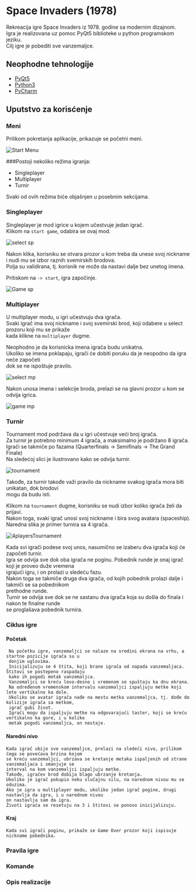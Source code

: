 # Space Invaders (1978) 

Rekreacija igre Space Invaders iz 1978. godine sa modernim dizajnom.  
Igra je realizovana uz pomoc PyQt5 biblioteke u python programskom jeziku.  
Cilj igre je pobediti sve vanzemaljce.  

## Neophodne tehnologije 
- [PyQt5](https://pypi.org/project/PyQt5/)  
- [Python3](https://www.python.org/downloads/)  
- [PyCharm](https://www.jetbrains.com/pycharm/download)  

## Uputstvo za korisćenje  

### Meni  
Prilikom pokretanja aplikacije, prikazuje se početni meni.  

![Start Menu](Space%20Invaders/doc/menu.png)  

###Postoji nekoliko režima igranja:  
- Singleplayer  
- Multiplayer  
- Turnir  

Svaki od ovih režima biće objašnjen u posebnim sekcijama.  

### Singleplayer  

Singleplayer je mod igrice u kojem učestvuje jedan igrač.  
Klikom na `start game`, odabira se ovaj mod. 

![select sp](Space%20Invaders/doc/select-sp1.png)  
  
 Nakon klika, korisniku se otvara prozor u kom treba da unese svoj nickname  
 i nudi mu se izbor raznih svemirskih brodova.  
 Polja su validirana, tj. korisnik ne može da nastavi dalje bez unetog imena.  
 
 Pritiskom na `-> start`, igra započinje.  
 
 ![Game sp](Space%20Invaders/doc/game-sp.png)  
 
 
### Multiplayer  

U multiplayer modu, u igri učestvuju dva igrača.  
Svaki igrač ima svoj nickname i svoj svemirski brod, koji odabere u select prozoru koji mu se prikaže  
kada klikne na `multiplayer` dugme.  

Neophodno je da korisnicka imena igrača budu unikatna.  
Ukoliko se imena poklapaju, igrači će dobiti poruku da je neopodno da igra neće započeti  
dok se ne ispoštuje pravilo.  

![select mp](Space%20Invaders/doc/sc-mp.png)  

Nakon unosa imena i selekcije broda, prelazi se na glavni prozor u kom se odvija igrica.  

![game mp](Space%20Invaders/doc/game-mp.png)  


### Turnir  

Tournament mod podržava da u igri učestvuje veći broj igrača.  
Za turnir je potrebno minimum 4 igrača, a maksimalno je podržano 8 igrača.  
Igrači se takmiče po fazama (Quarterfinals -> Semifinals -> The Grand Finale)  
Na sledećoj slici je ilustrovano kako se odvija turnir.  

![tournament](Space%20Invaders/doc/tournament.png)  

Takođe, za turnir takođe važi pravilo da nickname svakog igrača mora biti unikatan, dok brodovi  
mogu da budu isti.  

Klikom na `tournament` dugme, korisniku se nudi izbor koliko igrača želi da prijavi.  
Nakon toga, svaki igrač unosi svoj nickname i bira svog avatara (spaceship).  
Naredna slika je primer turnira sa 4 igrača.  

![4playersTournament](Space%20Invaders/doc/4players.png)  

Kada svi igrači podese svoj unos, nasumično se izaberu dva igrača koji će započeti turnir.  
Igra se odvija sve dok oba igrača ne poginu. Pobednik runde je onaj igrač koji je proveo duže vremena  
igrajući igru, i on prolazi u sledeću fazu.  
Nakon toga se takmiče druga dva igrača, od kojih pobednik prolazi dalje i takmiči se sa pobednikom  
prethodne runde.  
Turnir se odvija sve dok se ne sastanu dva igrača koja su došla do finala i nakon te finalne runde  
se proglašava pobednik turnira.  

 
 ### Ciklus igre   
 #### Početak
	 Na početku igre, vanzemaljci se nalaze na sredini ekrana na vrhu, a startne pozicije igrača su u  
	 donjim uglovima.  
	 Inicijalizuju se 4 štita, koji brane igrača od napada vanzemaljaca.  Štitovi se postepeno raspadaju  
	 kako ih pogodi metak vanzemaljca.  
	 Vanzemaljci se kreću levo-desno i vremenom se spuštaju ka dnu ekrana.  
	 Na određenom vremenskom intervalu vanzemaljci ispaljuju metke koji lete vertikalno ka dole.  
	 Ukoliko se avatar igrača nađe na mestu metka vanzemaljca, tj. dođe do kolizije igrača sa metkom,  
	 igrač gubi život.  
	 Igrači mogu da ispaljuju metke na odgovarajući taster, koji se kreću vertikalno ka gore, i u koliko  
	 metak pogodi vanzemaljca, on nestaje.  
 #### Naredni nivo
	Kada igrač ubije sve vanzemaljce, prelazi na sledeći nivo, prilikom čega se povećava brzina kojom  
	se kreću vanzemaljci, ubrzava se kretanje metaka ispaljenih od strane vanzemaljaca i smanjuje se  
	interval na kom vanzemaljci ispaljuju metke. 
	Takođe, igračev brod dobija blago ubrzanje kretanja.  
	Ukoliko je igrač pokupio neku slučajnu silu, na narednom nivou mu se oduzima.  	
	Ako je igra u multiplayer modu, ukoliko jedan igrač pogine, drugi nastavlja da igra, i u narednom nivou  
	on nastavlja sam da igra. 
	Životi igrača se resetuju na 3 i štitovi se ponovo inicijalizuju.  
#### Kraj
	Kada svi igrači poginu, prikaže se Game Over prozor koji ispisuje nickname pobednika.  	
 
 ### Pravila igre  
 
 
 ### Komande  
 
 
 ### Opis realizacije


